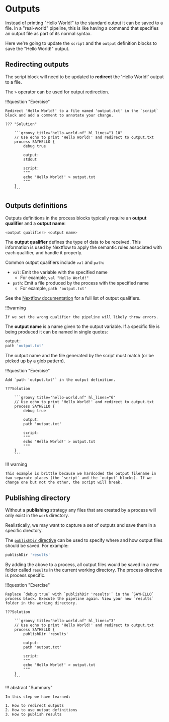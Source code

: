 # Outputs

Instead of printing "Hello World!" to the standard output it can be saved to a file. In a "real-world" pipeline, this is like having a command that specifies an output file as part of its normal syntax.

Here we're going to update the `script` and the `output` definition blocks to save the "Hello World!" output.

## Redirecting outputs

The script block will need to be updated to **redirect** the 'Hello World!' output to a file.

The `>` operator can be used for output redirection.

!!!question "Exercise"

    Redirect 'Hello World!' to a file named 'output.txt' in the `script` block and add a comment to annotate your change.

    ??? "Solution"

        ```groovy title="hello-world.nf" hl_lines="1 10"
        // Use echo to print 'Hello World!' and redirect to output.txt
        process SAYHELLO {
            debug true

            output: 
            stdout
            
            script:
            """
            echo 'Hello World!' > output.txt
            """
        }
        ```

## Outputs definitions

Outputs definitions in the process blocks typically require an **output qualifier** and a **output name**:

```groovy
<output qualifier> <output name>
```

The **output qualifier** defines the type of data to be received. This information is used by Nextflow to apply the semantic rules associated with each qualifier, and handle it properly.
    
Common output qualifiers include `val` and `path`:

- `val`: Emit the variable with the specified name
    - For example, `val "Hello World!"` 
- `path`: Emit a file produced by the process with the specified name
    - For example, `path 'output.txt'`

See the [Nextflow documentation](https://www.nextflow.io/docs/latest/process.html#outputs) for a full list of output qualifiers.

!!!warning

    If we set the wrong qualifier the pipeline will likely throw errors.

The **output name** is a name given to the output variable. If a specific file is being produced it can be named in single quotes: 

```groovy title="hello-world.nf"
output:
path 'output.txt'
```

The output name and the file generated by the script must match (or be picked up by a glob pattern).

!!!question "Exercise"

    Add `path 'output.txt'` in the output definition.

    ???Solution

        ```groovy title="hello-world.nf" hl_lines="6"
        // Use echo to print 'Hello World!' and redirect to output.txt
        process SAYHELLO {
            debug true

            output: 
            path 'output.txt'
            
            script:
            """
            echo 'Hello World!' > output.txt
            """
        }
        ```

!!! warning

    This example is brittle because we hardcoded the output filename in two separate places (the `script` and the `output` blocks). If we change one but not the other, the script will break.

## Publishing directory

Without a **publishing** strategy any files that are created by a process will only exist in the `work` directory.

Realistically, we may want to capture a set of outputs and save them in a specific directory.

The [`publishDir` directive](https://www.nextflow.io/docs/latest/process.html#publishdir) can be used to specify where and how output files should be saved. For example:

```groovy
publishDir 'results'
```

By adding the above to a process, all output files would be saved in a new folder called `results` in the current working directory. The process directive is process specific.

!!!question "Exercise"

    Replace `debug true` with `publishDir 'results'` in the `SAYHELLO` process block. Execute the pipeline again. View your new `results` folder in the working directory.

    ???Solution

        ```groovy title="hello-world.nf" hl_lines="3"
        // Use echo to print 'Hello World!' and redirect to output.txt
        process SAYHELLO {
            publishDir 'results'

            output: 
            path 'output.txt'
            
            script:
            """
            echo 'Hello World!' > output.txt
            """
        }
        ```

!!! abstract "Summary"

    In this step we have learned:  

    1. How to redirect outputs 
    2. How to use output definitions
    3. How to publish results
